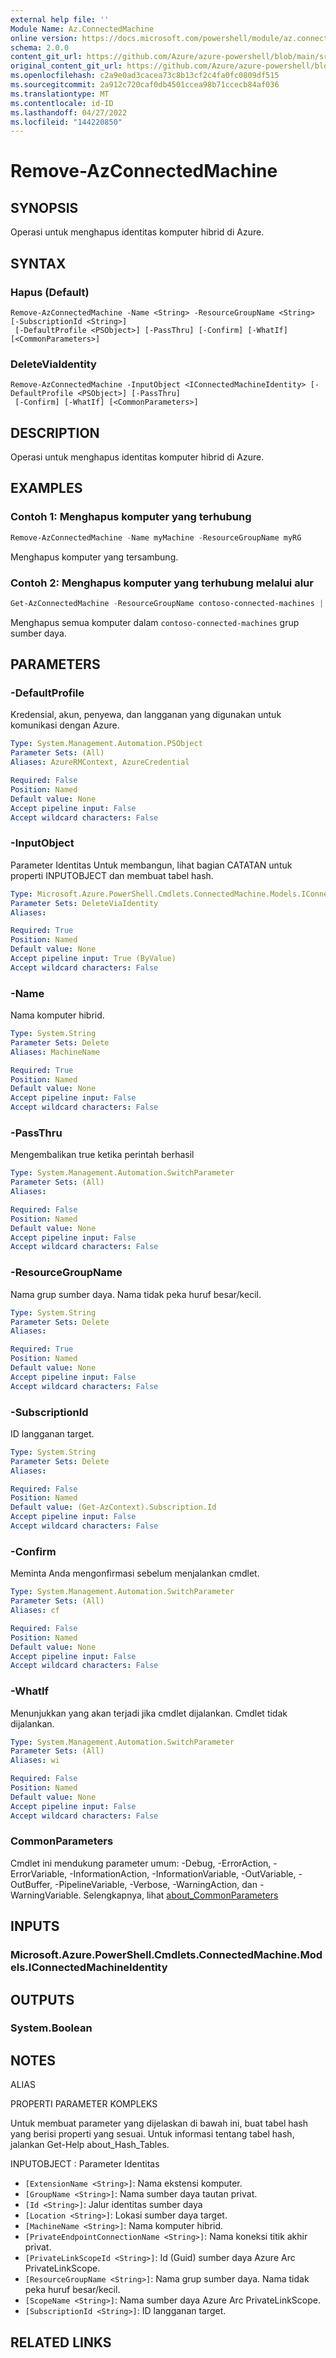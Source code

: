 ```yaml
---
external help file: ''
Module Name: Az.ConnectedMachine
online version: https://docs.microsoft.com/powershell/module/az.connectedmachine/remove-azconnectedmachine
schema: 2.0.0
content_git_url: https://github.com/Azure/azure-powershell/blob/main/src/ConnectedMachine/help/Remove-AzConnectedMachine.md
original_content_git_url: https://github.com/Azure/azure-powershell/blob/main/src/ConnectedMachine/help/Remove-AzConnectedMachine.md
ms.openlocfilehash: c2a9e0ad3cacea73c8b13cf2c4fa0fc0809df515
ms.sourcegitcommit: 2a912c720caf0db4501ccea98b71ccecb84af036
ms.translationtype: MT
ms.contentlocale: id-ID
ms.lasthandoff: 04/27/2022
ms.locfileid: "144220850"
---
```

# Remove-AzConnectedMachine

## SYNOPSIS
Operasi untuk menghapus identitas komputer hibrid di Azure.

## SYNTAX

### Hapus (Default)
```
Remove-AzConnectedMachine -Name <String> -ResourceGroupName <String> [-SubscriptionId <String>]
 [-DefaultProfile <PSObject>] [-PassThru] [-Confirm] [-WhatIf] [<CommonParameters>]
```

### DeleteViaIdentity
```
Remove-AzConnectedMachine -InputObject <IConnectedMachineIdentity> [-DefaultProfile <PSObject>] [-PassThru]
 [-Confirm] [-WhatIf] [<CommonParameters>]
```

## DESCRIPTION
Operasi untuk menghapus identitas komputer hibrid di Azure.

## EXAMPLES

### Contoh 1: Menghapus komputer yang terhubung
```powershell
Remove-AzConnectedMachine -Name myMachine -ResourceGroupName myRG
```

Menghapus komputer yang tersambung.

### Contoh 2: Menghapus komputer yang terhubung melalui alur
```powershell
Get-AzConnectedMachine -ResourceGroupName contoso-connected-machines | Remove-AzConnectedMachine
```

Menghapus semua komputer dalam `contoso-connected-machines` grup sumber daya.

## PARAMETERS

### -DefaultProfile
Kredensial, akun, penyewa, dan langganan yang digunakan untuk komunikasi dengan Azure.

```yaml
Type: System.Management.Automation.PSObject
Parameter Sets: (All)
Aliases: AzureRMContext, AzureCredential

Required: False
Position: Named
Default value: None
Accept pipeline input: False
Accept wildcard characters: False
```

### -InputObject
Parameter Identitas Untuk membangun, lihat bagian CATATAN untuk properti INPUTOBJECT dan membuat tabel hash.

```yaml
Type: Microsoft.Azure.PowerShell.Cmdlets.ConnectedMachine.Models.IConnectedMachineIdentity
Parameter Sets: DeleteViaIdentity
Aliases:

Required: True
Position: Named
Default value: None
Accept pipeline input: True (ByValue)
Accept wildcard characters: False
```

### -Name
Nama komputer hibrid.

```yaml
Type: System.String
Parameter Sets: Delete
Aliases: MachineName

Required: True
Position: Named
Default value: None
Accept pipeline input: False
Accept wildcard characters: False
```

### -PassThru
Mengembalikan true ketika perintah berhasil

```yaml
Type: System.Management.Automation.SwitchParameter
Parameter Sets: (All)
Aliases:

Required: False
Position: Named
Default value: None
Accept pipeline input: False
Accept wildcard characters: False
```

### -ResourceGroupName
Nama grup sumber daya.
Nama tidak peka huruf besar/kecil.

```yaml
Type: System.String
Parameter Sets: Delete
Aliases:

Required: True
Position: Named
Default value: None
Accept pipeline input: False
Accept wildcard characters: False
```

### -SubscriptionId
ID langganan target.

```yaml
Type: System.String
Parameter Sets: Delete
Aliases:

Required: False
Position: Named
Default value: (Get-AzContext).Subscription.Id
Accept pipeline input: False
Accept wildcard characters: False
```

### -Confirm
Meminta Anda mengonfirmasi sebelum menjalankan cmdlet.

```yaml
Type: System.Management.Automation.SwitchParameter
Parameter Sets: (All)
Aliases: cf

Required: False
Position: Named
Default value: None
Accept pipeline input: False
Accept wildcard characters: False
```

### -WhatIf
Menunjukkan yang akan terjadi jika cmdlet dijalankan.
Cmdlet tidak dijalankan.

```yaml
Type: System.Management.Automation.SwitchParameter
Parameter Sets: (All)
Aliases: wi

Required: False
Position: Named
Default value: None
Accept pipeline input: False
Accept wildcard characters: False
```

### CommonParameters
Cmdlet ini mendukung parameter umum: -Debug, -ErrorAction, -ErrorVariable, -InformationAction, -InformationVariable, -OutVariable, -OutBuffer, -PipelineVariable, -Verbose, -WarningAction, dan -WarningVariable. Selengkapnya, lihat [about_CommonParameters](http://go.microsoft.com/fwlink/?LinkID=113216)

## INPUTS

### Microsoft.Azure.PowerShell.Cmdlets.ConnectedMachine.Models.IConnectedMachineIdentity

## OUTPUTS

### System.Boolean

## NOTES

ALIAS

PROPERTI PARAMETER KOMPLEKS

Untuk membuat parameter yang dijelaskan di bawah ini, buat tabel hash yang berisi properti yang sesuai. Untuk informasi tentang tabel hash, jalankan Get-Help about_Hash_Tables.


INPUTOBJECT <IConnectedMachineIdentity>: Parameter Identitas
  - `[ExtensionName <String>]`: Nama ekstensi komputer.
  - `[GroupName <String>]`: Nama sumber daya tautan privat.
  - `[Id <String>]`: Jalur identitas sumber daya
  - `[Location <String>]`: Lokasi sumber daya target.
  - `[MachineName <String>]`: Nama komputer hibrid.
  - `[PrivateEndpointConnectionName <String>]`: Nama koneksi titik akhir privat.
  - `[PrivateLinkScopeId <String>]`: Id (Guid) sumber daya Azure Arc PrivateLinkScope.
  - `[ResourceGroupName <String>]`: Nama grup sumber daya. Nama tidak peka huruf besar/kecil.
  - `[ScopeName <String>]`: Nama sumber daya Azure Arc PrivateLinkScope.
  - `[SubscriptionId <String>]`: ID langganan target.

## RELATED LINKS

